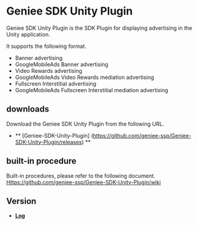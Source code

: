 # Geniee SDK Unity Plugin

Geniee SDK Unity Plugin is the SDK Plugin for displaying advertising in the Unity application.

It supports the following format.
- Banner advertising
- GoogleMobileAds Banner advertising
- Video Rewards advertising
- GoogleMobileAds Video Rewards mediation advertising
- Fullscreen Interstitial advertising
- GoogleMobileAds Fullscreen Interstitial mediation advertising

## downloads

Download the Geniee SDK Unity Plugin from the following URL.

- ** [Geniee-SDK-Unity-Plugin] (https://github.com/geniee-ssp/Geniee-SDK-Unity-Plugin/releases) **

## built-in procedure

Built-in procedures, please refer to the following document.
<Https://github.com/geniee-ssp/Geniee-SDK-Unity-Plugin/wiki>

## Version

- **[Log](https://github.com/geniee-ssp/Geniee-SDK-Unity-Plugin/releases)**
